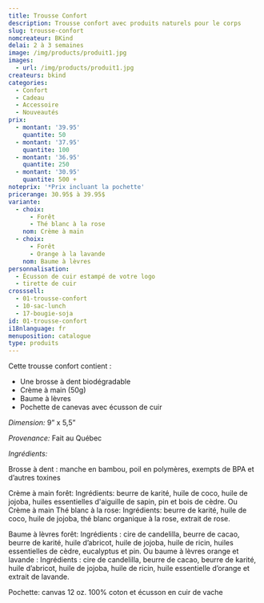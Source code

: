 ```yaml
---
title: Trousse Confort
description: Trousse confort avec produits naturels pour le corps
slug: trousse-confort
nomcreateur: BKind
delai: 2 à 3 semaines
image: /img/products/produit1.jpg
images:
  - url: /img/products/produit1.jpg
createurs: bkind
categories:
  - Confort
  - Cadeau
  - Accessoire
  - Nouveautés
prix:
  - montant: '39.95'
    quantite: 50
  - montant: '37.95'
    quantite: 100
  - montant: '36.95'
    quantite: 250
  - montant: '30.95'
    quantite: 500 +
noteprix: '*Prix incluant la pochette'
pricerange: 30.95$ à 39.95$
variante:
  - choix:
      - Forêt
      - Thé blanc à la rose
    nom: Crème à main
  - choix:
      - Forêt
      - Orange à la lavande
    nom: Baume à lèvres
personnalisation:
  - Écusson de cuir estampé de votre logo
  - tirette de cuir
crosssell:
  - 01-trousse-confort
  - 10-sac-lunch
  - 17-bougie-soja
id: 01-trousse-confort
i18nlanguage: fr
menuposition: catalogue
type: produits
---
```

Cette trousse confort contient :

* Une brosse à dent biodégradable
* Crème à main (50g)
* Baume à lèvres
* Pochette de canevas avec écusson de cuir

*Dimension:* 9” x 5,5”

*Provenance:* Fait au Québec

*Ingrédients:*

Brosse à dent : manche en bambou, poil en polymères, exempts de BPA et d’autres toxines

Crème à main forêt: Ingrédients: beurre de karité, huile de coco, huile de jojoba, huiles essentielles d'aiguille de sapin, pin et bois de cèdre.
Ou Crème à main Thé blanc à la rose: Ingrédients: beurre de karité, huile de coco, huile de jojoba, thé blanc organique à la rose, extrait de rose.

Baume à lèvres forêt: Ingrédients : cire de candelilla, beurre de cacao, beurre de karité, huile d’abricot, huile de jojoba, huile de ricin, huiles essentielles de cèdre, eucalyptus et pin.
Ou baume à lèvres orange et lavande : Ingrédients : cire de candelilla, beurre de cacao, beurre de karité, huile d’abricot, huile de jojoba, huile de ricin, huile essentielle d’orange et extrait de lavande.

Pochette: canvas 12 oz. 100% coton et écusson en cuir de vache
